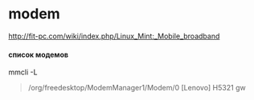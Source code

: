 modem
========================

http://fit-pc.com/wiki/index.php/Linux_Mint:_Mobile_broadband


#### список модемов

mmcli -L
> /org/freedesktop/ModemManager1/Modem/0 [Lenovo] H5321 gw